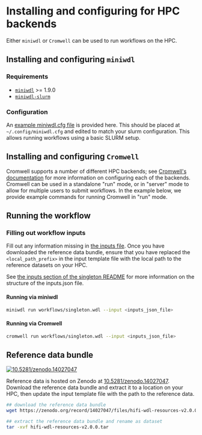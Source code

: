 # Installing and configuring for HPC backends

Either `miniwdl` or `Cromwell` can be used to run workflows on the HPC.

## Installing and configuring `miniwdl`

### Requirements

- [`miniwdl`](https://github.com/chanzuckerberg/miniwdl) >= 1.9.0
- [`miniwdl-slurm`](https://github.com/miniwdl-ext/miniwdl-slurm)

### Configuration

An [example miniwdl.cfg file](https://github.com/PacificBiosciences/HiFi-human-WGS-WDL/blob/main/backends/hpc/miniwdl.cfg) is provided here. This should be placed at `~/.config/miniwdl.cfg` and edited to match your slurm configuration. This allows running workflows using a basic SLURM setup.

## Installing and configuring `Cromwell`

Cromwell supports a number of different HPC backends; see [Cromwell's documentation](https://cromwell.readthedocs.io/en/stable/backends/HPC/) for more information on configuring each of the backends.  Cromwell can be used in a standalone "run" mode, or in "server" mode to allow for multiple users to submit workflows.  In the example below, we provide example commands for running Cromwell in "run" mode.

## Running the workflow

### Filling out workflow inputs

Fill out any information missing in [the inputs file](https://github.com/PacificBiosciences/HiFi-human-WGS-WDL/blob/main/backends/hpc/singleton.hpc.inputs.json). Once you have downloaded the reference data bundle, ensure that you have replaced the `<local_path_prefix>` in the input template file with the local path to the reference datasets on your HPC.

See [the inputs section of the singleton README](./singleton.md#inputs) for more information on the structure of the inputs.json file.

#### Running via miniwdl

```bash
miniwdl run workflows/singleton.wdl --input <inputs_json_file>
```

#### Running via Cromwell

```bash
cromwell run workflows/singleton.wdl --input <inputs_json_file>
```

## Reference data bundle

[<img src="https://zenodo.org/badge/DOI/10.5281/zenodo.14027047.svg" alt="10.5281/zenodo.14027047">](https://zenodo.org/records/14027047)

Reference data is hosted on Zenodo at [10.5281/zenodo.14027047](https://zenodo.org/record/14027047). Download the reference data bundle and extract it to a location on your HPC, then update the input template file with the path to the reference data.

```bash
## download the reference data bundle
wget https://zenodo.org/record/14027047/files/hifi-wdl-resources-v2.0.0.tar

## extract the reference data bundle and rename as dataset
tar -xvf hifi-wdl-resources-v2.0.0.tar
```
